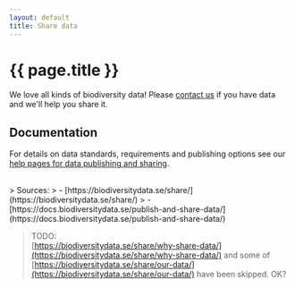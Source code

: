 ```yaml
---
layout: default
title: Share data
---
```

# {{ page.title }}

We love all kinds of biodiversity data! Please [contact us](https://docs.biodiversitydata.se/support/) if you have data and we'll help you share it.

## Documentation
For details on data standards, requirements and publishing options see our [help pages for data publishing and sharing](https://docs.biodiversitydata.se/publish-and-share-data/).

<br>
> Sources:
> - [https://biodiversitydata.se/share/](https://biodiversitydata.se/share/)
> - [https://docs.biodiversitydata.se/publish-and-share-data/](https://docs.biodiversitydata.se/publish-and-share-data/)

> TODO:  
> [https://biodiversitydata.se/share/why-share-data/](https://biodiversitydata.se/share/why-share-data/) and some of [https://biodiversitydata.se/share/our-data/](https://biodiversitydata.se/share/our-data/) have been skipped. OK?
